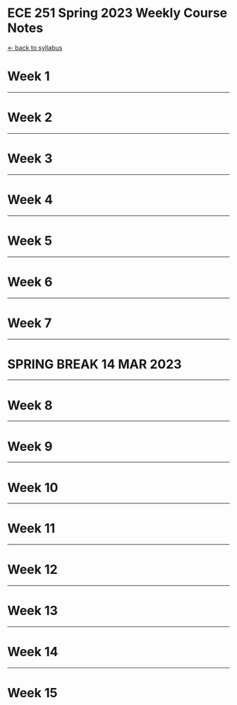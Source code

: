 # ECE 251 Spring 2023 Weekly Course Notes

[<- back to syllabus](./ece251-syllabus-spring-2023.md)

# Week 1

---

# Week 2

---

# Week 3

---

# Week 4

---

# Week 5

---

# Week 6

---

# Week 7

---

# SPRING BREAK 14 MAR 2023

---

# Week 8

---

# Week 9

---

# Week 10

---

# Week 11

---

# Week 12

---

# Week 13

---

# Week 14

---

# Week 15
